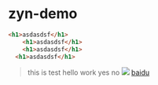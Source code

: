 # zyn-demo

```html
<h1>asdasdsf</h1>
    <h1>asdasdsf</h1>
  	<h1>asdasdsf</h1>
  <h1>asdasdsf</h1>
```

> this is test
> hello work
> yes
> no
> ![](http://www.test.com:3000/007872228347407643575a3a938dcc66.png)
  [baidu](www.baidu.com)